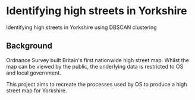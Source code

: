 # Identifying high streets in Yorkshire
Identifying high streets in Yorkshire using DBSCAN clustering

## Background

Ordnance Survey built Britain's first nationwide high street map. Whilst the map can be viewed by the public, the underlying data is restricted to OS and local government.

This project aims to recreate the processes used by OS to produce a high street map for Yorkshire.
